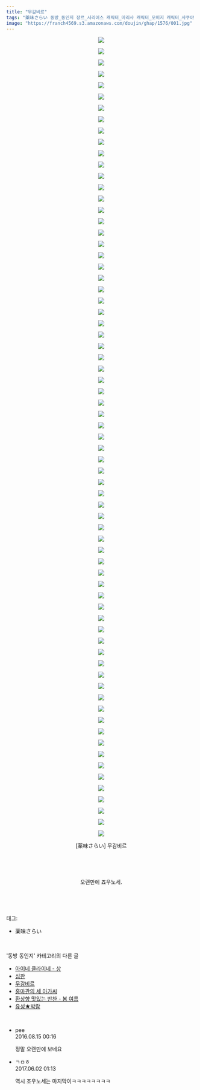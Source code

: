 ```yaml
---
title: "무감비르"
tags: "薬味さらい 동방_동인지 장르_시리어스 캐릭터_마리사 캐릭터_모미지 캐릭터_사쿠야 캐릭터_쇼 캐릭터_스와코 캐릭터_카나코 캐릭터_히지리"
image: "https://franch4569.s3.amazonaws.com/doujin/ghap/1576/001.jpg"
---
```

<div class="article">
<p style="text-align: center; clear: none; float: none;"><img src="{{ site.imgserver2 }}/ghap/1576/001.jpg"/></p>
<p style="text-align: center; clear: none; float: none;"><img src="{{ site.imgserver2 }}/ghap/1576/002.jpg"/></p>
<p style="text-align: center; clear: none; float: none;"><img src="{{ site.imgserver2 }}/ghap/1576/003.jpg"/></p>
<p style="text-align: center; clear: none; float: none;"><img src="{{ site.imgserver2 }}/ghap/1576/004.jpg"/></p>
<p style="text-align: center; clear: none; float: none;"><img src="{{ site.imgserver2 }}/ghap/1576/005.jpg"/></p>
<p style="text-align: center; clear: none; float: none;"><img src="{{ site.imgserver2 }}/ghap/1576/006.jpg"/></p>
<p style="text-align: center; clear: none; float: none;"><img src="{{ site.imgserver2 }}/ghap/1576/007.jpg"/></p>
<p style="text-align: center; clear: none; float: none;"><img src="{{ site.imgserver2 }}/ghap/1576/008.jpg"/></p>
<p style="text-align: center; clear: none; float: none;"><img src="{{ site.imgserver2 }}/ghap/1576/009.jpg"/></p>
<p style="text-align: center; clear: none; float: none;"><img src="{{ site.imgserver2 }}/ghap/1576/010.jpg"/></p>
<p style="text-align: center; clear: none; float: none;"><img src="{{ site.imgserver2 }}/ghap/1576/011.jpg"/></p>
<p style="text-align: center; clear: none; float: none;"><img src="{{ site.imgserver2 }}/ghap/1576/012.jpg"/></p>
<p style="text-align: center; clear: none; float: none;"><img src="{{ site.imgserver2 }}/ghap/1576/013.jpg"/></p>
<p style="text-align: center; clear: none; float: none;"><img src="{{ site.imgserver2 }}/ghap/1576/014.jpg"/></p>
<p style="text-align: center; clear: none; float: none;"><img src="{{ site.imgserver2 }}/ghap/1576/015.jpg"/></p>
<p style="text-align: center; clear: none; float: none;"><img src="{{ site.imgserver2 }}/ghap/1576/016.jpg"/></p>
<p style="text-align: center; clear: none; float: none;"><img src="{{ site.imgserver2 }}/ghap/1576/017.jpg"/></p>
<p style="text-align: center; clear: none; float: none;"><img src="{{ site.imgserver2 }}/ghap/1576/018.jpg"/></p>
<p style="text-align: center; clear: none; float: none;"><img src="{{ site.imgserver2 }}/ghap/1576/019.jpg"/></p>
<p style="text-align: center; clear: none; float: none;"><img src="{{ site.imgserver2 }}/ghap/1576/020.jpg"/></p>
<p style="text-align: center; clear: none; float: none;"><img src="{{ site.imgserver2 }}/ghap/1576/021.jpg"/></p>
<p style="text-align: center; clear: none; float: none;"><img src="{{ site.imgserver2 }}/ghap/1576/022.jpg"/></p>
<p style="text-align: center; clear: none; float: none;"><img src="{{ site.imgserver2 }}/ghap/1576/023.jpg"/></p>
<p style="text-align: center; clear: none; float: none;"><img src="{{ site.imgserver2 }}/ghap/1576/024.jpg"/></p>
<p style="text-align: center; clear: none; float: none;"><img src="{{ site.imgserver2 }}/ghap/1576/025.jpg"/></p>
<p style="text-align: center; clear: none; float: none;"><img src="{{ site.imgserver2 }}/ghap/1576/026.jpg"/></p>
<p style="text-align: center; clear: none; float: none;"><img src="{{ site.imgserver2 }}/ghap/1576/027.jpg"/></p>
<p style="text-align: center; clear: none; float: none;"><img src="{{ site.imgserver2 }}/ghap/1576/028.jpg"/></p>
<p style="text-align: center; clear: none; float: none;"><img src="{{ site.imgserver2 }}/ghap/1576/029.jpg"/></p>
<p style="text-align: center; clear: none; float: none;"><img src="{{ site.imgserver2 }}/ghap/1576/030.jpg"/></p>
<p style="text-align: center; clear: none; float: none;"><img src="{{ site.imgserver2 }}/ghap/1576/031.jpg"/></p>
<p style="text-align: center; clear: none; float: none;"><img src="{{ site.imgserver2 }}/ghap/1576/032.jpg"/></p>
<p style="text-align: center; clear: none; float: none;"><img src="{{ site.imgserver2 }}/ghap/1576/033.jpg"/></p>
<p style="text-align: center; clear: none; float: none;"><img src="{{ site.imgserver2 }}/ghap/1576/034.jpg"/></p>
<p style="text-align: center; clear: none; float: none;"><img src="{{ site.imgserver2 }}/ghap/1576/035.jpg"/></p>
<p style="text-align: center; clear: none; float: none;"><img src="{{ site.imgserver2 }}/ghap/1576/036.jpg"/></p>
<p style="text-align: center; clear: none; float: none;"><img src="{{ site.imgserver2 }}/ghap/1576/037.jpg"/></p>
<p style="text-align: center; clear: none; float: none;"><img src="{{ site.imgserver2 }}/ghap/1576/038.jpg"/></p>
<p style="text-align: center; clear: none; float: none;"><img src="{{ site.imgserver2 }}/ghap/1576/039.jpg"/></p>
<p style="text-align: center; clear: none; float: none;"><img src="{{ site.imgserver2 }}/ghap/1576/040.jpg"/></p>
<p style="text-align: center; clear: none; float: none;"><img src="{{ site.imgserver2 }}/ghap/1576/041.jpg"/></p>
<p style="text-align: center; clear: none; float: none;"><img src="{{ site.imgserver2 }}/ghap/1576/042.jpg"/></p>
<p style="text-align: center; clear: none; float: none;"><img src="{{ site.imgserver2 }}/ghap/1576/043.jpg"/></p>
<p style="text-align: center; clear: none; float: none;"><img src="{{ site.imgserver2 }}/ghap/1576/044.jpg"/></p>
<p style="text-align: center; clear: none; float: none;"><img src="{{ site.imgserver2 }}/ghap/1576/045.jpg"/></p>
<p style="text-align: center; clear: none; float: none;"><img src="{{ site.imgserver2 }}/ghap/1576/046.jpg"/></p>
<p style="text-align: center; clear: none; float: none;"><img src="{{ site.imgserver2 }}/ghap/1576/047.jpg"/></p>
<p style="text-align: center; clear: none; float: none;"><img src="{{ site.imgserver2 }}/ghap/1576/048.jpg"/></p>
<p style="text-align: center; clear: none; float: none;"><img src="{{ site.imgserver2 }}/ghap/1576/049.jpg"/></p>
<p style="text-align: center; clear: none; float: none;"><img src="{{ site.imgserver2 }}/ghap/1576/050.jpg"/></p>
<p style="text-align: center; clear: none; float: none;"><img src="{{ site.imgserver2 }}/ghap/1576/051.jpg"/></p>
<p style="text-align: center; clear: none; float: none;"><img src="{{ site.imgserver2 }}/ghap/1576/052.jpg"/></p>
<p style="text-align: center; clear: none; float: none;"><img src="{{ site.imgserver2 }}/ghap/1576/053.jpg"/></p>
<p style="text-align: center; clear: none; float: none;"><img src="{{ site.imgserver2 }}/ghap/1576/054.jpg"/></p>
<p style="text-align: center; clear: none; float: none;"><img src="{{ site.imgserver2 }}/ghap/1576/055.jpg"/></p>
<p style="text-align: center; clear: none; float: none;"><img src="{{ site.imgserver2 }}/ghap/1576/056.jpg"/></p>
<p style="text-align: center; clear: none; float: none;"><img src="{{ site.imgserver2 }}/ghap/1576/057.jpg"/></p>
<p style="text-align: center; clear: none; float: none;"><img src="{{ site.imgserver2 }}/ghap/1576/058.jpg"/></p>
<p style="text-align: center; clear: none; float: none;"><img src="{{ site.imgserver2 }}/ghap/1576/059.jpg"/></p>
<p style="text-align: center; clear: none; float: none;"><img src="{{ site.imgserver2 }}/ghap/1576/060.jpg"/></p>
<p style="text-align: center; clear: none; float: none;"><img src="{{ site.imgserver2 }}/ghap/1576/061.jpg"/></p>
<p style="text-align: center; clear: none; float: none;"><img src="{{ site.imgserver2 }}/ghap/1576/062.jpg"/></p>
<p style="text-align: center; clear: none; float: none;"><img src="{{ site.imgserver2 }}/ghap/1576/063.jpg"/></p>
<p style="text-align: center; clear: none; float: none;"><img src="{{ site.imgserver2 }}/ghap/1576/064.jpg"/></p>
<p style="text-align: center; clear: none; float: none;"><img src="{{ site.imgserver2 }}/ghap/1576/065.jpg"/></p>
<p style="text-align: center; clear: none; float: none;"><img src="{{ site.imgserver2 }}/ghap/1576/066.jpg"/></p>
<p style="text-align: center; clear: none; float: none;"><img src="{{ site.imgserver2 }}/ghap/1576/067.jpg"/></p>
<p style="text-align: center; clear: none; float: none;"><img src="{{ site.imgserver2 }}/ghap/1576/068.jpg"/></p>
<p style="text-align: center; clear: none; float: none;"><img src="{{ site.imgserver2 }}/ghap/1576/069.jpg"/></p>
<p style="text-align: center; clear: none; float: none;"><img src="{{ site.imgserver2 }}/ghap/1576/070.jpg"/></p>
<p style="text-align: center; clear: none; float: none;"><img src="{{ site.imgserver2 }}/ghap/1576/071.jpg"/></p>
<p style="text-align: center; clear: none; float: none;">[薬味さらい] 무감비르</p>
<p style="text-align: center; clear: none; float: none;"><br/></p>
<p style="text-align: center; clear: none; float: none;"><br/></p>
<p style="text-align: center; clear: none; float: none;">오랜만에 죠우노세.</p>
<p><br/></p>
</div><br/>
<div class="tagTrail">
<p>태그: </p>
<ul>
<li>薬味さらい</li>
</ul>
</div><br/>
<div class="another">
<p>'동방 동인지' 카테고리의 다른 글</p>
<ul>
<li><a href="/ghap_1578">아이네 클라이네 - 상</a></li>
<li><a href="/ghap_1577">심판</a></li>
<li><a href="/ghap_1576">무감비르</a></li>
<li><a href="/ghap_1575">홍마관의 세 아가씨</a></li>
<li><a href="/ghap_1574">환상향 맛있는 반찬 - 봄 여름</a></li>
<li><a href="/ghap_1573">유성★박람</a></li>
</ul>
</div><br/>
<div class="cb_module cb_fluid">
<div class="cb_wrt cb_profile">
<div class="comment">
<ul>
<li class="cb_thumb_off" id="comment14781747">
<div class="cb_comment_area">
<div class="cb_info_area">
<div class="cb_section">
<span class="cb_nick_name">pee</span>
</div>
<div class="cb_section">
<span class="cb_date">2016.08.15 00:16 </span>
</div>
</div>
<div class="cb_dsc_comment">
<p class="cb_dsc">
											정말 오랜만에 보네요
										</p>
</div>
</div></li>
<li class="cb_thumb_off" id="comment15004063">
<div class="cb_comment_area">
<div class="cb_info_area">
<div class="cb_section">
<span class="cb_nick_name">ㄱㅁㅎ</span>
</div>
<div class="cb_section">
<span class="cb_date">2017.06.02 01:13 </span>
</div>
</div>
<div class="cb_dsc_comment">
<p class="cb_dsc">
											역시 조우노세는 마지막이ㅋㅋㅋㅋㅋㅋㅋㅋ
										</p>
</div>
</div></li>
</ul>
</div>
</div><!-- commentList close -->
</div><br/>
